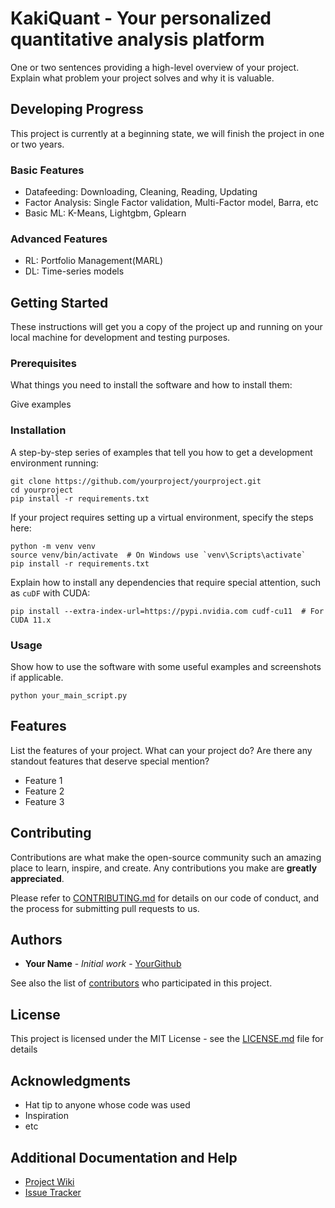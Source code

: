 # KakiQuant - Your personalized quantitative analysis platform

One or two sentences providing a high-level overview of your project. Explain what problem your project solves and why it is valuable.

## Developing Progress
This project is currently at a beginning state, we will finish the project in one or two years.

### Basic Features
- Datafeeding: Downloading, Cleaning, Reading, Updating
- Factor Analysis: Single Factor validation, Multi-Factor model, Barra, etc
- Basic ML: K-Means, Lightgbm, Gplearn

### Advanced Features
- RL: Portfolio Management(MARL)
- DL: Time-series models

## Getting Started

These instructions will get you a copy of the project up and running on your local machine for development and testing purposes.

### Prerequisites

What things you need to install the software and how to install them:


Give examples


### Installation

A step-by-step series of examples that tell you how to get a development environment running:

```
git clone https://github.com/yourproject/yourproject.git
cd yourproject
pip install -r requirements.txt
```

If your project requires setting up a virtual environment, specify the steps here:

```
python -m venv venv
source venv/bin/activate  # On Windows use `venv\Scripts\activate`
pip install -r requirements.txt
```

Explain how to install any dependencies that require special attention, such as `cuDF` with CUDA:

```
pip install --extra-index-url=https://pypi.nvidia.com cudf-cu11  # For CUDA 11.x
```

### Usage

Show how to use the software with some useful examples and screenshots if applicable.

```
python your_main_script.py
```

## Features

List the features of your project. What can your project do? Are there any standout features that deserve special mention?

- Feature 1
- Feature 2
- Feature 3

## Contributing

Contributions are what make the open-source community such an amazing place to learn, inspire, and create. Any contributions you make are **greatly appreciated**.

Please refer to [CONTRIBUTING.md](CONTRIBUTING.md) for details on our code of conduct, and the process for submitting pull requests to us.

## Authors

- **Your Name** - *Initial work* - [YourGithub](https://github.com/YourGithub)

See also the list of [contributors](https://github.com/yourproject/yourproject/contributors) who participated in this project.

## License

This project is licensed under the MIT License - see the [LICENSE.md](LICENSE.md) file for details

## Acknowledgments

- Hat tip to anyone whose code was used
- Inspiration
- etc

## Additional Documentation and Help

- [Project Wiki](https://github.com/yourproject/yourproject/wiki)
- [Issue Tracker](https://github.com/yourproject/yourproject/issues)